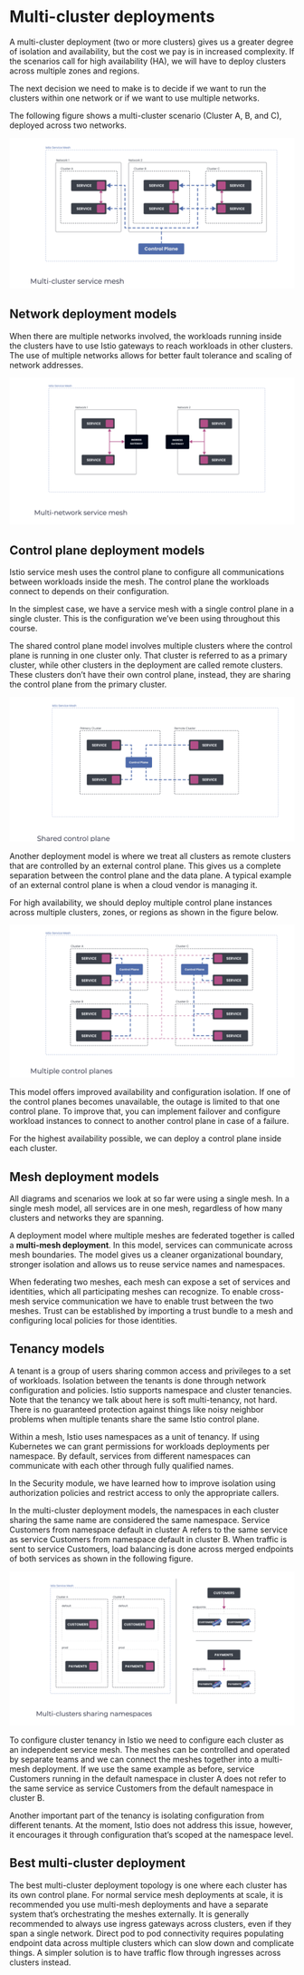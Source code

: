 # Multi-cluster deployments
A multi-cluster deployment (two or more clusters) gives us a greater degree of isolation and availability, but the cost we pay is in increased complexity. If the scenarios call for high availability (HA), we will have to deploy clusters across multiple zones and regions.

The next decision we need to make is to decide if we want to run the clusters within one network or if we want to use multiple networks.

The following figure shows a multi-cluster scenario (Cluster A, B, and C), deployed across two networks.

<img src="../images/Advance_1.png"></img>

## Network deployment models
When there are multiple networks involved, the workloads running inside the clusters have to use Istio gateways to reach workloads in other clusters. The use of multiple networks allows for better fault tolerance and scaling of network addresses.

<img src="../images/Advance_2.png"></img>

## Control plane deployment models

Istio service mesh uses the control plane to configure all communications between workloads inside the mesh. The control plane the workloads connect to depends on their configuration.

In the simplest case, we have a service mesh with a single control plane in a single cluster. This is the configuration we’ve been using throughout this course.

The shared control plane model involves multiple clusters where the control plane is running in one cluster only. That cluster is referred to as a primary cluster, while other clusters in the deployment are called remote clusters. These clusters don’t have their own control plane, instead, they are sharing the control plane from the primary cluster.

<img src="../images/Advance_3.png"></img>

Another deployment model is where we treat all clusters as remote clusters that are controlled by an external control plane. This gives us a complete separation between the control plane and the data plane. A typical example of an external control plane is when a cloud vendor is managing it.

For high availability, we should deploy multiple control plane instances across multiple clusters, zones, or regions as shown in the figure below.


<img src="../images/Advance_4.png"></img>


This model offers improved availability and configuration isolation. If one of the control planes becomes unavailable, the outage is limited to that one control plane. To improve that, you can implement failover and configure workload instances to connect to another control plane in case of a failure.

For the highest availability possible, we can deploy a control plane inside each cluster.

## Mesh deployment models
All diagrams and scenarios we look at so far were using a single mesh. In a single mesh model, all services are in one mesh, regardless of how many clusters and networks they are spanning.

A deployment model where multiple meshes are federated together is called a **multi-mesh deployment**. In this model, services can communicate across mesh boundaries. The model gives us a cleaner organizational boundary, stronger isolation and allows us to reuse service names and namespaces.

When federating two meshes, each mesh can expose a set of services and identities, which all participating meshes can recognize. To enable cross-mesh service communication we have to enable trust between the two meshes. Trust can be established by importing a trust bundle to a mesh and configuring local policies for those identities.

## Tenancy models
A tenant is a group of users sharing common access and privileges to a set of workloads. Isolation between the tenants is done through network configuration and policies. Istio supports namespace and cluster tenancies. Note that the tenancy we talk about here is soft multi-tenancy, not hard. There is no guaranteed protection against things like noisy neighbor problems when multiple tenants share the same Istio control plane.

Within a mesh, Istio uses namespaces as a unit of tenancy. If using Kubernetes we can grant permissions for workloads deployments per namespace. By default, services from different namespaces can communicate with each other through fully qualified names.

In the Security module, we have learned how to improve isolation using authorization policies and restrict access to only the appropriate callers.

In the multi-cluster deployment models, the namespaces in each cluster sharing the same name are considered the same namespace. Service Customers from namespace default in cluster A refers to the same service as service Customers from namespace default in cluster B. When traffic is sent to service Customers, load balancing is done across merged endpoints of both services as shown in the following figure.

<img src="../images/Advance_5.png"></img>

To configure cluster tenancy in Istio we need to configure each cluster as an independent service mesh. The meshes can be controlled and operated by separate teams and we can connect the meshes together into a multi-mesh deployment. If we use the same example as before, service Customers running in the default namespace in cluster A does not refer to the same service as service Customers from the default namespace in cluster B.

Another important part of the tenancy is isolating configuration from different tenants. At the moment, Istio does not address this issue, however, it encourages it through configuration that’s scoped at the namespace level.


## Best multi-cluster deployment
The best multi-cluster deployment topology is one where each cluster has its own control plane. For normal service mesh deployments at scale, it is recommended you use multi-mesh deployments and have a separate system that’s orchestrating the meshes externally. It is generally recommended to always use ingress gateways across clusters, even if they span a single network. Direct pod to pod connectivity requires populating endpoint data across multiple clusters which can slow down and complicate things. A simpler solution is to have traffic flow through ingresses across clusters instead.
